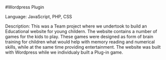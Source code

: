 #Wordpress Plugin

Language: JavaScript, PHP, CSS 

Description: This was a Team project where we undertook to build an Educational website for young childern. The website contains a number of games for the kids to play. These games were designed as form of brain training for children what would help with memory reading and numerical skills, while at the same time providing entertainment. The website was built with Wordpress while we individualy built a Plug-in game.
